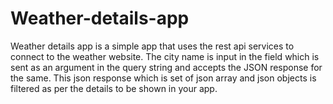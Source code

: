 # Weather-details-app
Weather details app is a simple app that uses the rest api services to connect to the weather website. The city name is input in the field which is sent as an argument in the query string and accepts the JSON response for the same. This json response which is set of json array and json objects is filtered as per the details to be shown in your app.
